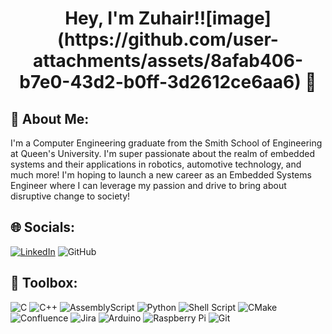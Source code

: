 <h1 align="center">Hey, I'm Zuhair!![image](https://github.com/user-attachments/assets/8afab406-b7e0-43d2-b0ff-3d2612ce6aa6)
👋</h1>

## 💫 About Me:
I'm a Computer Engineering graduate from the Smith School of Engineering at Queen's University. I'm super passionate about the realm of embedded systems and their applications in robotics, automotive technology, and much more! I'm hoping to launch a new career as an Embedded Systems Engineer where I can leverage my passion and drive to bring about disruptive change to society!

## 🌐 Socials:
[![LinkedIn](https://img.shields.io/badge/LinkedIn-%230077B5.svg?logo=linkedin&logoColor=white)](https://linkedin.com/in/https://www.linkedin.com/in/zuhair-shaikh-692455195/) 
![GitHub](https://img.shields.io/badge/github-%23121011.svg?style=for-the-badge&logo=github&logoColor=white) 

## 🔨 Toolbox:
![C](https://img.shields.io/badge/c-%2300599C.svg?style=for-the-badge&logo=c&logoColor=white) 
![C++](https://img.shields.io/badge/c++-%2300599C.svg?style=for-the-badge&logo=c%2B%2B&logoColor=white) 
![AssemblyScript](https://img.shields.io/badge/assembly%20script-%23000000.svg?style=for-the-badge&logo=assemblyscript&logoColor=white)
![Python](https://img.shields.io/badge/python-3670A0?style=for-the-badge&logo=python&logoColor=ffdd54) 
![Shell Script](https://img.shields.io/badge/shell_script-%23121011.svg?style=for-the-badge&logo=gnu-bash&logoColor=white)
![CMake](https://img.shields.io/badge/CMake-%23008FBA.svg?style=for-the-badge&logo=cmake&logoColor=white)
![Confluence](https://img.shields.io/badge/confluence-%23172BF4.svg?style=for-the-badge&logo=confluence&logoColor=white) 
![Jira](https://img.shields.io/badge/jira-%230A0FFF.svg?style=for-the-badge&logo=jira&logoColor=white) 
![Arduino](https://img.shields.io/badge/-Arduino-00979D?style=for-the-badge&logo=Arduino&logoColor=white) 
![Raspberry Pi](https://img.shields.io/badge/-RaspberryPi-C51A4A?style=for-the-badge&logo=Raspberry-Pi)
![Git](https://img.shields.io/badge/git-%23F05033.svg?style=for-the-badge&logo=git&logoColor=white)

<!-- Proudly created with GPRM ( https://gprm.itsvg.in ) -->
